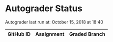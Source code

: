 # Autograder Status
Autograder last run at: October 15, 2018 at 18:40

| GitHub ID | Assignment | Graded Branch |
|-----------|------------|---------------|
